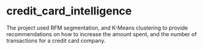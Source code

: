 # credit_card_intelligence

The project used RFM segmentation, and K-Means clustering to provide recommendations on how to increase the amount spent, and the number of transactions for a credit card company.
